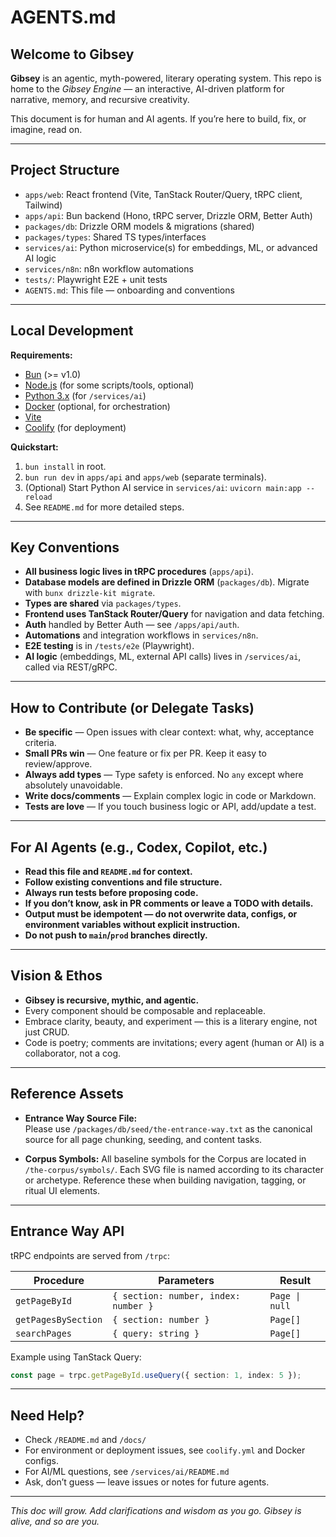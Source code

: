 # AGENTS.md

## Welcome to Gibsey

**Gibsey** is an agentic, myth-powered, literary operating system. This repo is home to the *Gibsey Engine* — an interactive, AI-driven platform for narrative, memory, and recursive creativity.

This document is for human and AI agents. If you’re here to build, fix, or imagine, read on.

---

## Project Structure

- `apps/web`: React frontend (Vite, TanStack Router/Query, tRPC client, Tailwind)
- `apps/api`: Bun backend (Hono, tRPC server, Drizzle ORM, Better Auth)
- `packages/db`: Drizzle ORM models & migrations (shared)
- `packages/types`: Shared TS types/interfaces
- `services/ai`: Python microservice(s) for embeddings, ML, or advanced AI logic
- `services/n8n`: n8n workflow automations
- `tests/`: Playwright E2E + unit tests
- `AGENTS.md`: This file — onboarding and conventions

---

## Local Development

**Requirements:**
- [Bun](https://bun.sh/) (>= v1.0)
- [Node.js](https://nodejs.org/) (for some scripts/tools, optional)
- [Python 3.x](https://python.org/) (for `/services/ai`)
- [Docker](https://www.docker.com/) (optional, for orchestration)
- [Vite](https://vitejs.dev/)
- [Coolify](https://coolify.io/) (for deployment)

**Quickstart:**
1. `bun install` in root.
2. `bun run dev` in `apps/api` and `apps/web` (separate terminals).
3. (Optional) Start Python AI service in `services/ai`: `uvicorn main:app --reload`
4. See `README.md` for more detailed steps.

---

## Key Conventions

- **All business logic lives in tRPC procedures** (`apps/api`).
- **Database models are defined in Drizzle ORM** (`packages/db`). Migrate with `bunx drizzle-kit migrate`.
- **Types are shared** via `packages/types`.
- **Frontend uses TanStack Router/Query** for navigation and data fetching.  
- **Auth** handled by Better Auth — see `/apps/api/auth`.
- **Automations** and integration workflows in `services/n8n`.
- **E2E testing** is in `/tests/e2e` (Playwright).
- **AI logic** (embeddings, ML, external API calls) lives in `/services/ai`, called via REST/gRPC.

---

## How to Contribute (or Delegate Tasks)

- **Be specific** — Open issues with clear context: what, why, acceptance criteria.
- **Small PRs win** — One feature or fix per PR. Keep it easy to review/approve.
- **Always add types** — Type safety is enforced. No `any` except where absolutely unavoidable.
- **Write docs/comments** — Explain complex logic in code or Markdown.
- **Tests are love** — If you touch business logic or API, add/update a test.

---

## For AI Agents (e.g., Codex, Copilot, etc.)

- **Read this file and `README.md` for context.**
- **Follow existing conventions and file structure.**
- **Always run tests before proposing code.**
- **If you don’t know, ask in PR comments or leave a TODO with details.**
- **Output must be idempotent — do not overwrite data, configs, or environment variables without explicit instruction.**
- **Do not push to `main`/`prod` branches directly.**

---

## Vision & Ethos

- **Gibsey is recursive, mythic, and agentic.**
- Every component should be composable and replaceable.
- Embrace clarity, beauty, and experiment — this is a literary engine, not just CRUD.
- Code is poetry; comments are invitations; every agent (human or AI) is a collaborator, not a cog.

---

## Reference Assets

- **Entrance Way Source File:**  
  Please use `/packages/db/seed/the-entrance-way.txt` as the canonical source for all page chunking, seeding, and content tasks.

- **Corpus Symbols:**
  All baseline symbols for the Corpus are located in `/the-corpus/symbols/`.
  Each SVG file is named according to its character or archetype. Reference these when building navigation, tagging, or ritual UI elements.

---

## Entrance Way API

tRPC endpoints are served from `/trpc`:

| Procedure | Parameters | Result |
|-----------|------------|--------|
| `getPageById` | `{ section: number, index: number }` | `Page \| null` |
| `getPagesBySection` | `{ section: number }` | `Page[]` |
| `searchPages` | `{ query: string }` | `Page[]` |

Example using TanStack Query:

```ts
const page = trpc.getPageById.useQuery({ section: 1, index: 5 });
```

---

## Need Help?  
- Check `/README.md` and `/docs/`
- For environment or deployment issues, see `coolify.yml` and Docker configs.
- For AI/ML questions, see `/services/ai/README.md`
- Ask, don’t guess — leave issues or notes for future agents.

---

*This doc will grow. Add clarifications and wisdom as you go. Gibsey is alive, and so are you.*